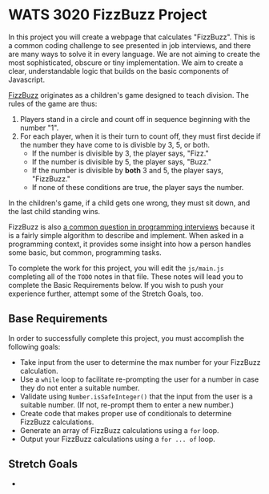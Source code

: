 # WATS 3020 FizzBuzz Project

In this project you will create a webpage that calculates "FizzBuzz". This is a common coding challenge to see presented in job interviews, and there are many ways to solve it in every language. We are not aiming to create the most sophisticated, obscure or tiny implementation. We aim to create a clear, understandable logic that builds on the basic components of Javascript.

[FizzBuzz](https://en.wikipedia.org/wiki/Fizz_buzz) originates as a children's game designed to teach division. The rules of the game are thus:

1. Players stand in a circle and count off in sequence beginning with the number "1".
2. For each player, when it is their turn to count off, they must first decide if the number they have come to
   is divisble by 3, 5, or both.
   * If the number is divisible by 3, the player says, "Fizz."
   * If the number is divisible by 5, the player says, "Buzz."
   * If the number is divisible by **both** 3 and 5, the player says, "FizzBuzz."
   * If none of these conditions are true, the player says the number.

In the children's game, if a child gets one wrong, they must sit down, and the last child standing wins.

FizzBuzz is also [a common question in programming interviews](https://en.wikipedia.org/wiki/Fizz_buzz#Programming_interviews) because it is a fairly simple algorithm to describe and implement. When asked in a programming context, it provides some insight into how a person handles some basic, but common, programming tasks.

To complete the work for this project, you will edit the `js/main.js` completing all of the `TODO` notes in that file. These notes will lead you to complete the Basic Requirements below. If you wish to push your experience further, attempt some of the Stretch Goals, too.

## Base Requirements

In order to successfully complete this project, you must accomplish the following goals:

* Take input from the user to determine the max number for your FizzBuzz calculation.
* Use a `while` loop to facilitate re-prompting the user for a number in case they do not enter a suitable number.
* Validate using `Number.isSafeInteger()` that the input from the user is a suitable number. (If not, re-prompt them to enter a new number.)
* Create code that makes proper use of conditionals to determine FizzBuzz calculations.
* Generate an array of FizzBuzz calculations using a `for` loop.
* Output your FizzBuzz calculations using a `for ... of` loop.

## Stretch Goals

*
